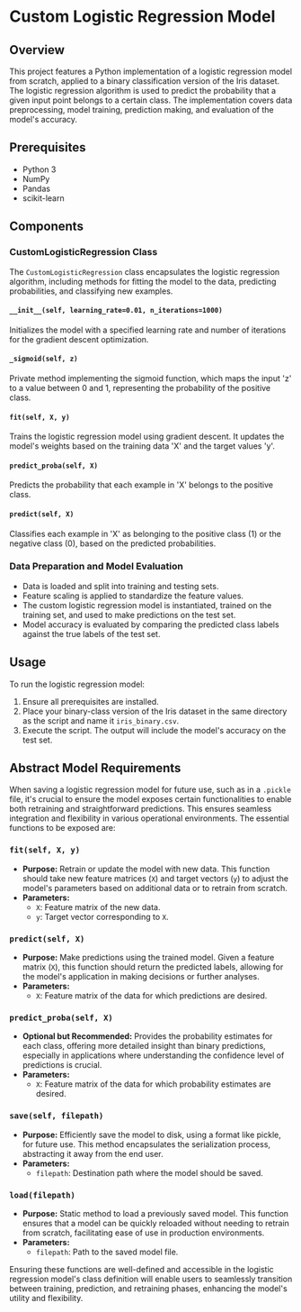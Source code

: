 # Custom Logistic Regression Model

## Overview

This project features a Python implementation of a logistic regression model from scratch, applied to a binary classification version of the Iris dataset. The logistic regression algorithm is used to predict the probability that a given input point belongs to a certain class. The implementation covers data preprocessing, model training, prediction making, and evaluation of the model's accuracy.

## Prerequisites

- Python 3
- NumPy
- Pandas
- scikit-learn

## Components

### CustomLogisticRegression Class

The `CustomLogisticRegression` class encapsulates the logistic regression algorithm, including methods for fitting the model to the data, predicting probabilities, and classifying new examples.

#### `__init__(self, learning_rate=0.01, n_iterations=1000)`

Initializes the model with a specified learning rate and number of iterations for the gradient descent optimization.

#### `_sigmoid(self, z)`

Private method implementing the sigmoid function, which maps the input 'z' to a value between 0 and 1, representing the probability of the positive class.

#### `fit(self, X, y)`

Trains the logistic regression model using gradient descent. It updates the model's weights based on the training data 'X' and the target values 'y'.

#### `predict_proba(self, X)`

Predicts the probability that each example in 'X' belongs to the positive class.

#### `predict(self, X)`

Classifies each example in 'X' as belonging to the positive class (1) or the negative class (0), based on the predicted probabilities.

### Data Preparation and Model Evaluation

- Data is loaded and split into training and testing sets.
- Feature scaling is applied to standardize the feature values.
- The custom logistic regression model is instantiated, trained on the training set, and used to make predictions on the test set.
- Model accuracy is evaluated by comparing the predicted class labels against the true labels of the test set.

## Usage

To run the logistic regression model:

1. Ensure all prerequisites are installed.
2. Place your binary-class version of the Iris dataset in the same directory as the script and name it `iris_binary.csv`.
3. Execute the script. The output will include the model's accuracy on the test set.

## Abstract Model Requirements

When saving a logistic regression model for future use, such as in a `.pickle` file, it's crucial to ensure the model exposes certain functionalities to enable both retraining and straightforward predictions. This ensures seamless integration and flexibility in various operational environments. The essential functions to be exposed are:

### `fit(self, X, y)`
- **Purpose:** Retrain or update the model with new data. This function should take new feature matrices (`X`) and target vectors (`y`) to adjust the model's parameters based on additional data or to retrain from scratch.
- **Parameters:**
  - `X`: Feature matrix of the new data.
  - `y`: Target vector corresponding to `X`.

### `predict(self, X)`
- **Purpose:** Make predictions using the trained model. Given a feature matrix (`X`), this function should return the predicted labels, allowing for the model's application in making decisions or further analyses.
- **Parameters:**
  - `X`: Feature matrix of the data for which predictions are desired.

### `predict_proba(self, X)`
- **Optional but Recommended:** Provides the probability estimates for each class, offering more detailed insight than binary predictions, especially in applications where understanding the confidence level of predictions is crucial.
- **Parameters:**
  - `X`: Feature matrix of the data for which probability estimates are desired.

### `save(self, filepath)`
- **Purpose:** Efficiently save the model to disk, using a format like pickle, for future use. This method encapsulates the serialization process, abstracting it away from the end user.
- **Parameters:**
  - `filepath`: Destination path where the model should be saved.

### `load(filepath)`
- **Purpose:** Static method to load a previously saved model. This function ensures that a model can be quickly reloaded without needing to retrain from scratch, facilitating ease of use in production environments.
- **Parameters:**
  - `filepath`: Path to the saved model file.

Ensuring these functions are well-defined and accessible in the logistic regression model's class definition will enable users to seamlessly transition between training, prediction, and retraining phases, enhancing the model's utility and flexibility.


